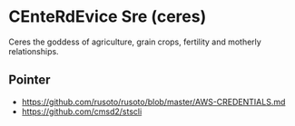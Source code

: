 # CEnteRdEvice Sre (ceres)

Ceres the goddess of agriculture, grain crops, fertility and motherly relationships.

## Pointer
* https://github.com/rusoto/rusoto/blob/master/AWS-CREDENTIALS.md
* https://github.com/cmsd2/stscli

